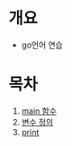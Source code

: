 # 개요
* go언어 연습

# 목차
1. [main 함수](1_main_function/Readme.md)
2. [변수 정의](2_variable/Readme.md)
2. [print](3_print/Readme.md)